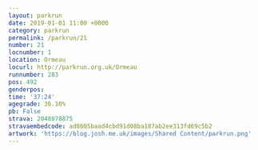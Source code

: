 ```yaml
---
layout: parkrun
date: 2019-01-01 11:00 +0000
category: parkrun
permalink: /parkrun/21
number: 21
locnumber: 1
location: Ormeau
locurl: http://parkrun.org.uk/Ormeau
runnumber: 283
pos: 492
genderpos: 
time: '37:24'
agegrade: 36.10%
pb: False
strava: 2048078875
stravaembedcode: ad8605baad4cbd91d08ba187ab2ee313fd69c5b2
artwork: 'https://blog.josh.me.uk/images/Shared Content/parkrun.png'
---
```

